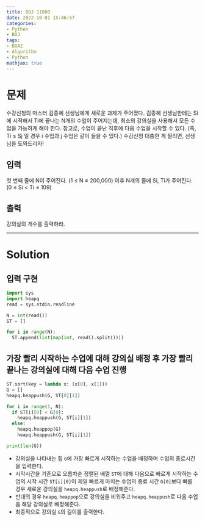 ```yaml
---
title: BOJ 11000
date: 2022-10-01 15:46:57
categories:
- Python
- BOJ
tags:
- BOAZ
- Algorithm
- Python
mathjax: true
---
```

# 문제

수강신청의 마스터 김종혜 선생님에게 새로운 과제가 주어졌다. 
김종혜 선생님한테는 Si에 시작해서 Ti에 끝나는 N개의 수업이 주어지는데, 최소의 강의실을 사용해서 모든 수업을 가능하게 해야 한다. 
참고로, 수업이 끝난 직후에 다음 수업을 시작할 수 있다. (즉, Ti ≤ Sj 일 경우 i 수업과 j 수업은 같이 들을 수 있다.)
수강신청 대충한 게 찔리면, 선생님을 도와드리자!

## 입력

첫 번째 줄에 N이 주어진다. (1 ≤ N ≤ 200,000)
이후 N개의 줄에 Si, Ti가 주어진다. (0 ≤ Si < Ti ≤ 109)

## 출력

강의실의 개수를 출력하라.

<!-- More -->

***

# Solution

## 입력 구현

~~~python
import sys
import heapq
read = sys.stdin.readline

N = int(read())
ST = []

for i in range(N):
  ST.append(list(map(int, read().split())))
~~~

## 가장 빨리 시작하는 수업에 대해 강의실 배정 후 가장 빨리 끝나는 강의실에 대해 다음 수업 진행

~~~python
ST.sort(key = lambda x: (x[0], x[1]))
G = []
heapq.heappush(G, ST[0][1])

for i in range(1, N):
  if ST[i][0] < G[0]:
    heapq.heappush(G, ST[i][1])
  else:
    heapq.heappop(G)
    heapq.heappush(G, ST[i][1])

print(len(G))
~~~

+ 강의실을 나타내는 힙 `G`에 가장 빠르게 시작하는 수업을 배정하며 수업의 종료시간을 입력한다.
+ 시작시간을 기준으로 오름차순 정렬된 배열 `ST`에 대해 다음으로 빠르게 시작하는 수업의 시작 시간 `ST[i][0]`이 제일 빠르게 마치는 수업의 종료 시간 `G[0]`보다 빠를 경우 새로운 강의실을 `heapq.heappush`로 배정해준다.
+ 반대의 경우 `heapq.heappop`으로 강의실을 비워주고 `heapq.heappush`로 다음 수업을 해당 강의실로 배정해준다.
+ 최종적으로 강의실 `G`의 길이를 출력한다.